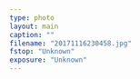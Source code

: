 ```yaml
---
type: photo
layout: main
caption: ""
filename: "20171116230458.jpg"
fstop: "Unknown"
exposure: "Unknown"
---
```

